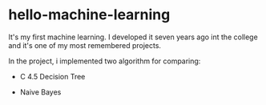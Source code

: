 # hello-machine-learning
It's my first machine learning. I developed it seven years ago int the college and it's one of my most remembered projects.

In the project, i implemented two algorithm for comparing:

- C 4.5 Decision Tree

- Naive Bayes